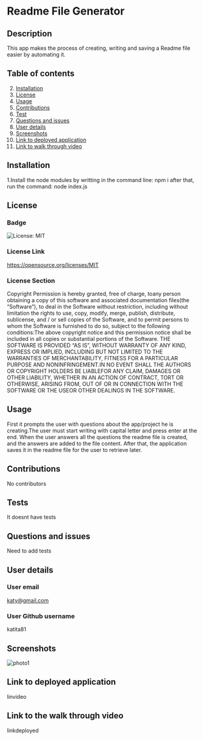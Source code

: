
# Readme File Generator
## Description
This app makes the process of creating, writing and saving a Readme file easier by automating it.
## Table of contents

2. [Installation](#installation)
3. [License](#license)
4. [Usage](#usage)
6. [Contributions](#contributions)
7. [Test](#tests)
8. [Questions and issues](#questions-and-issues)
9. [User details](#user-details)
10. [Screenshots](#screenshots)
11. [Link to deployed application](#link-to-deployed-application)
12. [Link to walk through video](#link-to-walk-throughvideo)

## Installation
1.Install the node modules  by writting  in the command line: npm i after that, run the command: node index.js

## License
### Badge
![License: MIT](https://img.shields.io/badge/License-MIT-yellow.svg)

### License Link
<https://opensource.org/licenses/MIT>

### License Section
Copyright <YEAR> <COPYRIGHT HOLDER> Permission is hereby granted, free of charge, toany person obtaining a copy of this software and associated documentation files(the “Software”), to deal in the Software without restriction, including without limitation the rights to use, copy, modify, merge, publish, distribute, sublicense, and / or sell copies of the Software, and to permit persons to whom the Software is furnished to do so, subject to the following conditions:The above copyright notice and this permission notice shall be included in all copies or substantial portions of the Software. THE SOFTWARE IS PROVIDED “AS IS”, WITHOUT WARRANTY OF ANY KIND, EXPRESS OR IMPLIED, INCLUDING BUT NOT LIMITED TO THE WARRANTIES OF MERCHANTABILITY, FITNESS FOR A PARTICULAR PURPOSE AND NONINFRINGEMENT.IN NO EVENT SHALL THE AUTHORS OR COPYRIGHT HOLDERS BE LIABLEFOR ANY CLAIM, DAMAGES OR OTHER LIABILITY, WHETHER IN AN ACTION OF CONTRACT, TORT OR OTHERWISE, ARISING FROM, OUT OF OR IN CONNECTION WITH THE SOFTWARE OR THE USEOR OTHER DEALINGS IN THE SOFTWARE.

## Usage
First it prompts the user with questions about the app/project he is creating.The user must start writing with capital letter and press enter at the end. When the user answers all the questions the readme file is created, and the answers are added to the file content. After that, the application saves it in the readme file for the user to retrieve later.
## Contributions
No contributors
## Tests
It doesnt have tests
## Questions and issues
Need to add tests
## User details
### User email
katy@gmail.com
### User Github username
katita81
## Screenshots
![photo1](./assets/imgs/screenshot.png)
## Link to deployed application
linvideo
## Link to the walk through video
linkdeployed 